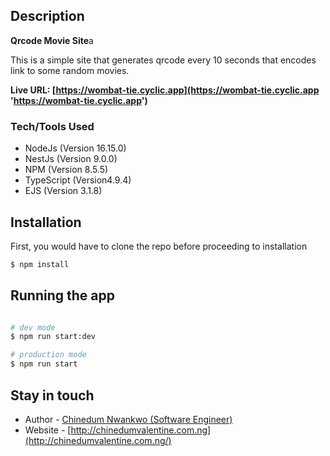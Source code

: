 ## Description

**Qrcode Movie Site**a

This is a simple site that generates qrcode every 10 seconds that encodes link to some random movies.

**Live URL: [https://wombat-tie.cyclic.app](https://wombat-tie.cyclic.app 'https://wombat-tie.cyclic.app')**

### Tech/Tools Used

- NodeJs (Version 16.15.0)
- NestJs (Version 9.0.0)
- NPM (Version 8.5.5)
- TypeScript (Version4.9.4)
- EJS (Version 3.1.8)

## Installation

First, you would have to clone the repo before proceeding to installation

```bash
$ npm install
```

## Running the app

```bash

# dev mode
$ npm run start:dev

# production mode
$ npm run start
```

## Stay in touch

- Author - [Chinedum Nwankwo (Software Engineer)](https://github.com/calculusky)
- Website - [http://chinedumvalentine.com.ng](http://chinedumvalentine.com.ng/)
